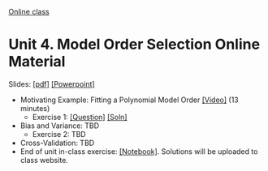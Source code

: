 [Online class](../../online_class.md) 

# Unit 4.  Model Order Selection Online Material

Slides:  [[pdf]](./lectures/Lect04_ModelSelection.pdf)  [[Powerpoint]](./lectures/Lect04_ModelSelection.pptx) 

* Motivating Example:  Fitting a Polynomial Model Order [[Video]](https://www.dropbox.com/s/507wtcz4va7ohee/Example.mp4) (13 minutes)
    * Exercise 1:  [[Question]](./Ex1_Example.pdf)  [[Soln]](./Ex1_Example_Soln.pdf)  
* Bias and Variance: TBD
    * Exercise 2:  TBD
* Cross-Validation:  TBD
* End of unit in-class exercise:  [[Notebook]](../model_sel_inclass.ipynb).  Solutions will be uploaded to class website.

